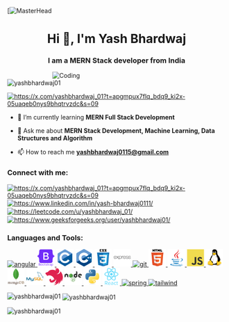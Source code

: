 [![MasterHead]([https://vrittechnologies.com/mern-stack-job-ready-training-in-nepal/](https://vrittechnologies.com/wp-content/uploads/elementor/thumbs/mern-1-1-q5x2yhvatai9vtyw8a3ej696750cy5yu4um084metk.png))
<h1 align="center">Hi 👋, I'm Yash Bhardwaj</h1>
<h3 align="center">I am a MERN Stack developer from India</h3>
<img align="right" alt="Coding" width="400" src="https://raw.githubusercontent.com/TheDudeThatCode/TheDudeThatCode/master/Assets/Developer.gif">
<p align="left"> <img src="https://komarev.com/ghpvc/?username=yashbhardwaj01&label=Profile%20views&color=0e75b6&style=flat" alt="yashbhardwaj01" /> </p>

<p align="left"> <a href="https://twitter.com/https://x.com/yashbhardwaj_01?t=apgmpux7flq_bdq9_ki2x-05uaqeb0nys9bhqtrvzdc&s=09" target="blank"><img src="https://img.shields.io/twitter/follow/https://x.com/yashbhardwaj_01?t=apgmpux7flq_bdq9_ki2x-05uaqeb0nys9bhqtrvzdc&s=09?logo=twitter&style=for-the-badge" alt="https://x.com/yashbhardwaj_01?t=apgmpux7flq_bdq9_ki2x-05uaqeb0nys9bhqtrvzdc&s=09" /></a> </p>

- 🌱 I’m currently learning **MERN Full Stack Development**

- 💬 Ask me about **MERN Stack Development, Machine Learning, Data Structures and Algorithm**

- 📫 How to reach me **yashbhardwaj0115@gmail.com**

<h3 align="left">Connect with me:</h3>
<p align="left">
<a href="https://twitter.com/https://x.com/yashbhardwaj_01?t=apgmpux7flq_bdq9_ki2x-05uaqeb0nys9bhqtrvzdc&s=09" target="blank"><img align="center" src="https://raw.githubusercontent.com/rahuldkjain/github-profile-readme-generator/master/src/images/icons/Social/twitter.svg" alt="https://x.com/yashbhardwaj_01?t=apgmpux7flq_bdq9_ki2x-05uaqeb0nys9bhqtrvzdc&s=09" height="30" width="40" /></a>
<a href="https://linkedin.com/in/https://www.linkedin.com/in/yash-bhardwaj0111/" target="blank"><img align="center" src="https://raw.githubusercontent.com/rahuldkjain/github-profile-readme-generator/master/src/images/icons/Social/linked-in-alt.svg" alt="https://www.linkedin.com/in/yash-bhardwaj0111/" height="30" width="40" /></a>
<a href="https://www.leetcode.com/https://leetcode.com/u/yashbhardwaj_01/" target="blank"><img align="center" src="https://raw.githubusercontent.com/rahuldkjain/github-profile-readme-generator/master/src/images/icons/Social/leet-code.svg" alt="https://leetcode.com/u/yashbhardwaj_01/" height="30" width="40" /></a>
<a href="https://auth.geeksforgeeks.org/user/https://www.geeksforgeeks.org/user/yashbhardwaj01/" target="blank"><img align="center" src="https://raw.githubusercontent.com/rahuldkjain/github-profile-readme-generator/master/src/images/icons/Social/geeks-for-geeks.svg" alt="https://www.geeksforgeeks.org/user/yashbhardwaj01/" height="30" width="40" /></a>
</p>

<h3 align="left">Languages and Tools:</h3>
<p align="left"> <a href="https://angular.io" target="_blank" rel="noreferrer"> <img src="https://angular.io/assets/images/logos/angular/angular.svg" alt="angular" width="40" height="40"/> </a> <a href="https://getbootstrap.com" target="_blank" rel="noreferrer"> <img src="https://raw.githubusercontent.com/devicons/devicon/master/icons/bootstrap/bootstrap-plain-wordmark.svg" alt="bootstrap" width="40" height="40"/> </a> <a href="https://www.cprogramming.com/" target="_blank" rel="noreferrer"> <img src="https://raw.githubusercontent.com/devicons/devicon/master/icons/c/c-original.svg" alt="c" width="40" height="40"/> </a> <a href="https://www.w3schools.com/cpp/" target="_blank" rel="noreferrer"> <img src="https://raw.githubusercontent.com/devicons/devicon/master/icons/cplusplus/cplusplus-original.svg" alt="cplusplus" width="40" height="40"/> </a> <a href="https://www.w3schools.com/css/" target="_blank" rel="noreferrer"> <img src="https://raw.githubusercontent.com/devicons/devicon/master/icons/css3/css3-original-wordmark.svg" alt="css3" width="40" height="40"/> </a> <a href="https://expressjs.com" target="_blank" rel="noreferrer"> <img src="https://raw.githubusercontent.com/devicons/devicon/master/icons/express/express-original-wordmark.svg" alt="express" width="40" height="40"/> </a> <a href="https://git-scm.com/" target="_blank" rel="noreferrer"> <img src="https://www.vectorlogo.zone/logos/git-scm/git-scm-icon.svg" alt="git" width="40" height="40"/> </a> <a href="https://www.w3.org/html/" target="_blank" rel="noreferrer"> <img src="https://raw.githubusercontent.com/devicons/devicon/master/icons/html5/html5-original-wordmark.svg" alt="html5" width="40" height="40"/> </a> <a href="https://www.java.com" target="_blank" rel="noreferrer"> <img src="https://raw.githubusercontent.com/devicons/devicon/master/icons/java/java-original.svg" alt="java" width="40" height="40"/> </a> <a href="https://developer.mozilla.org/en-US/docs/Web/JavaScript" target="_blank" rel="noreferrer"> <img src="https://raw.githubusercontent.com/devicons/devicon/master/icons/javascript/javascript-original.svg" alt="javascript" width="40" height="40"/> </a> <a href="https://www.linux.org/" target="_blank" rel="noreferrer"> <img src="https://raw.githubusercontent.com/devicons/devicon/master/icons/linux/linux-original.svg" alt="linux" width="40" height="40"/> </a> <a href="https://www.mongodb.com/" target="_blank" rel="noreferrer"> <img src="https://raw.githubusercontent.com/devicons/devicon/master/icons/mongodb/mongodb-original-wordmark.svg" alt="mongodb" width="40" height="40"/> </a> <a href="https://www.mysql.com/" target="_blank" rel="noreferrer"> <img src="https://raw.githubusercontent.com/devicons/devicon/master/icons/mysql/mysql-original-wordmark.svg" alt="mysql" width="40" height="40"/> </a> <a href="https://nestjs.com/" target="_blank" rel="noreferrer"> <img src="https://raw.githubusercontent.com/devicons/devicon/master/icons/nestjs/nestjs-plain.svg" alt="nestjs" width="40" height="40"/> </a> <a href="https://nodejs.org" target="_blank" rel="noreferrer"> <img src="https://raw.githubusercontent.com/devicons/devicon/master/icons/nodejs/nodejs-original-wordmark.svg" alt="nodejs" width="40" height="40"/> </a> <a href="https://www.python.org" target="_blank" rel="noreferrer"> <img src="https://raw.githubusercontent.com/devicons/devicon/master/icons/python/python-original.svg" alt="python" width="40" height="40"/> </a> <a href="https://reactjs.org/" target="_blank" rel="noreferrer"> <img src="https://raw.githubusercontent.com/devicons/devicon/master/icons/react/react-original-wordmark.svg" alt="react" width="40" height="40"/> </a> <a href="https://spring.io/" target="_blank" rel="noreferrer"> <img src="https://www.vectorlogo.zone/logos/springio/springio-icon.svg" alt="spring" width="40" height="40"/> </a> <a href="https://tailwindcss.com/" target="_blank" rel="noreferrer"> <img src="https://www.vectorlogo.zone/logos/tailwindcss/tailwindcss-icon.svg" alt="tailwind" width="40" height="40"/> </a> </p>

<p><img align="left" src="https://github-readme-stats.vercel.app/api/top-langs?username=yashbhardwaj01&show_icons=true&locale=en&layout=compact" alt="yashbhardwaj01" /></p>

<p>&nbsp;<img align="center" src="https://github-readme-stats.vercel.app/api?username=yashbhardwaj01&show_icons=true&locale=en" alt="yashbhardwaj01" /></p>

<p><img align="center" src="https://github-readme-streak-stats.herokuapp.com/?user=yashbhardwaj01&" alt="yashbhardwaj01" /></p>

